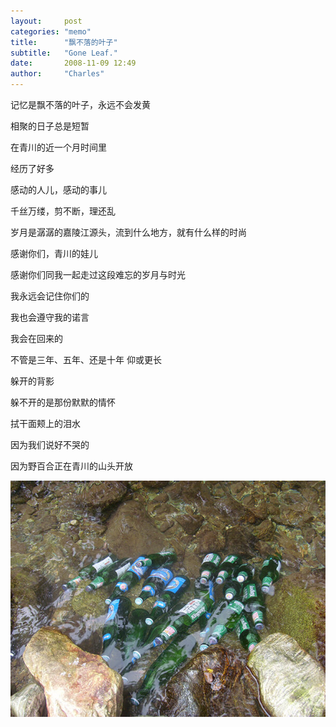 ```yaml
---
layout:     post
categories: "memo"
title:      "飘不落的叶子"
subtitle:   "Gone Leaf."
date:       2008-11-09 12:49
author:     "Charles"
---
```


记忆是飘不落的叶子，永远不会发黄

相聚的日子总是短暂

在青川的近一个月时间里

经历了好多

感动的人儿，感动的事儿

千丝万缕，剪不断，理还乱


岁月是潺潺的嘉陵江源头，流到什么地方，就有什么样的时尚

感谢你们，青川的娃儿

感谢你们同我一起走过这段难忘的岁月与时光

我永远会记住你们的

我也会遵守我的诺言

我会在回来的

不管是三年、五年、还是十年 仰或更长


躲开的背影

躲不开的是那份默默的情怀

拭干面颊上的泪水

因为我们说好不哭的

因为野百合正在青川的山头开放

![狮子梁](/img/gone_leaf.jpg)
